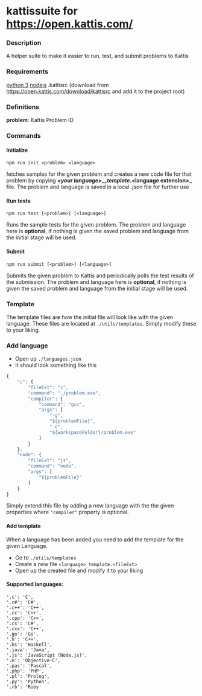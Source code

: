 # kattissuite for https://open.kattis.com/

### Description
A helper suite to make it easier to run, test, and submit problems to Kattis

### Requirements
[python 3](https://www.python.org/)
[nodejs](https://nodejs.org/en/download/)
.kattisrc (download from https://open.kattis.com/download/kattisrc and add it to the project root)

### Definitions
**problem**: Kattis Problem ID

### Commands
#### Initialize
```
npm run init <problem> <language>
```
fetches samples for the given problem and creates a new code file for that problem by copying **_\<your language\>__template._\<language extension\>_** file.
The problem and language is saved in a local .json file for further use
#### Run tests
```
npm run test [<problem>] [<language>]
```
Runs the sample tests for the given problem. The problem and language here is **optional**, if nothing is given the saved problem and language from the initial stage will be used.
#### Submit
```
npm run submit [<problem>] [<language>]
```
Submits the given problem to Kattis and periodically polls the test results of the submission. The problem and language here is **optional**, if nothing is given the saved problem and language from the initial stage will be used.

### Template
The template files are how the initial file will look like with the given language.
These files are located at ```./utils/templates```. Simply modify these to your liking.


### Add language
* Open up ```./languages.json```
* It should look something like this
```javascript
{
    "c": {
        "fileExt": "c",
        "command": "./problem.exe",
        "compiler": {
            "command": "gcc",
            "args": [
                "-g",
                "${problemFile}",
                "-o",
                "${workspaceFolder}/problem.exe"
            ]
        }
    },
    "node": {
        "fileExt": "js",
        "command": "node",
        "args": [
            "${problemFile}"
        ]
    }
}
```
Simply extend this file by adding a new language with the the given properties where ```"compiler"``` property is optional.
#### Add template
When a language has been added you need to add the template for the given Language.
* Go to ```./utils/templates```
* Create a new file ```<language>_template.<fileExt>```
* Open up the created file and modify it to your liking

#### Supported languages:
    '.c': 'C',
    '.c#': 'C#',
    '.c++': 'C++',
    '.cc': 'C++',
    '.cpp': 'C++',
    '.cs': 'C#',
    '.cxx': 'C++',
    '.go': 'Go',
    '.h': 'C++',
    '.hs': 'Haskell',
    '.java': 'Java',
    '.js': 'JavaScript (Node.js)',
    '.m': 'Objective-C',
    '.pas': 'Pascal',
    '.php': 'PHP',
    '.pl': 'Prolog',
    '.py': 'Python',
    '.rb': 'Ruby'
